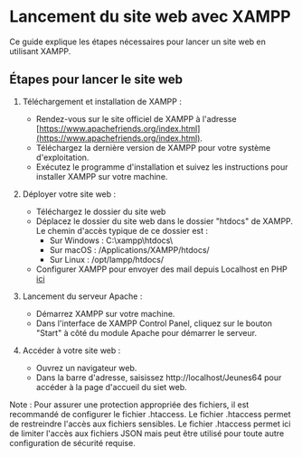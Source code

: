 # Lancement du site web avec XAMPP

Ce guide explique les étapes nécessaires pour lancer un site web en utilisant XAMPP.

## Étapes pour lancer le site web

1. Téléchargement et installation de XAMPP :

   - Rendez-vous sur le site officiel de XAMPP à l'adresse [https://www.apachefriends.org/index.html](https://www.apachefriends.org/index.html).
   - Téléchargez la dernière version de XAMPP pour votre système d'exploitation.
   - Exécutez le programme d'installation et suivez les instructions pour installer XAMPP sur votre machine.

2. Déployer votre site web :
    - Téléchargez le dossier du site web
   - Déplacez le dossier du site web dans le dossier "htdocs" de XAMPP. Le chemin d'accès typique de ce dossier est :
     - Sur Windows : C:\xampp\htdocs\
     - Sur macOS : /Applications/XAMPP/htdocs/
     - Sur Linux : /opt/lampp/htdocs/
   - Configurer XAMPP pour envoyer des mail depuis Localhost en PHP
      [ici](config_mail.md)

3. Lancement du serveur Apache :

   - Démarrez XAMPP sur votre machine.
   - Dans l'interface de XAMPP Control Panel, cliquez sur le bouton "Start" à côté du module Apache pour démarrer le serveur.

4. Accéder à votre site web :

   - Ouvrez un navigateur web.
   - Dans la barre d'adresse, saisissez http://localhost/Jeunes64 pour accéder à la page d'accueil du siet web.

Note : Pour assurer une protection appropriée des fichiers, il est recommandé de configurer le fichier .htaccess. Le fichier .htaccess permet de restreindre l'accès aux fichiers sensibles. Le fichier .htaccess permet ici de limiter l'accès aux fichiers JSON mais peut être utilisé pour toute autre configuration de sécurité requise.